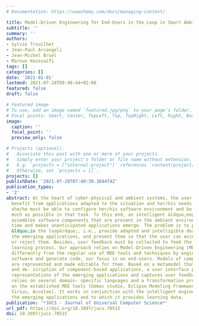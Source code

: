 ```yaml
---
# Documentation: https://wowchemy.com/docs/managing-content/

title: Model-Driven Engineering for End-Users in the Loop in Smart Ambient Systems
subtitle: ''
summary: ''
authors:
- Sylvie Trouilhet
- Jean-Paul Arcangeli
- Jean-Michel Bruel
- Maroun Koussaifi
tags: []
categories: []
date: '2021-01-01'
lastmod: 2021-07-28T09:40:44+02:00
featured: false
draft: false

# Featured image
# To use, add an image named `featured.jpg/png` to your page's folder.
# Focal points: Smart, Center, TopLeft, Top, TopRight, Left, Right, BottomLeft, Bottom, BottomRight.
image:
  caption: ''
  focal_point: ''
  preview_only: false

# Projects (optional).
#   Associate this post with one or more of your projects.
#   Simply enter your project's folder or file name without extension.
#   E.g. `projects = ["internal-project"]` references `content/project/deep-learning/index.md`.
#   Otherwise, set `projects = []`.
projects: []
publishDate: '2021-07-28T07:40:39.104474Z'
publication_types:
- '2'
abstract: At the heart of cyber-physical and ambient systems, the user should permanently
  benefit from applications adapted to the situation and her/his needs. To do this,
  she/he must be able to configure her/his software environment and be supported as
  much as possible in that task. To this end, an intelligent &ldquo;engine&rdquo;
  assembles software components that are present in the ambient environment at the
  time and makes unanticipated applications emerge. The problem is to put the user
  &ldquo;in the loop&rdquo;, i.e., provide adapted and intelligible descriptions of
  the emerging applications, and present them so that the user can accept, modify
  or reject them. Besides, user feedback must be collected to feed the engine&rsquo;s
  learning process. Our approach relies on Model-Driven Engineering (MDE). However,
  differently from the regular use of MDE tools and techniques by engineers to develop
  software and generate code, our focus is on end-users. Models of component assemblies
  are represented and made editable for them. Based on a metamodel that supports modeling
  and de- scription of component-based applications, a user interface provides multi-faceted
  representations of the emerging applications and captures user feedback. Our solution
  relies on several domain- specific languages and a transformation process, based
  on the established MDE tools (Gemoc studio, Eclipse Modeling Framework, EcoreTools,
  Sirius, Acceleo). It works in conjunction with the intelligent engine that builds
  the emerging applications and to which it provides learning data.
publication: '*JUCS - Journal of Universal Computer Science*'
url_pdf: https://doi.org/10.3897/jucs.70515
doi: 10.3897/jucs.70515
---
```

